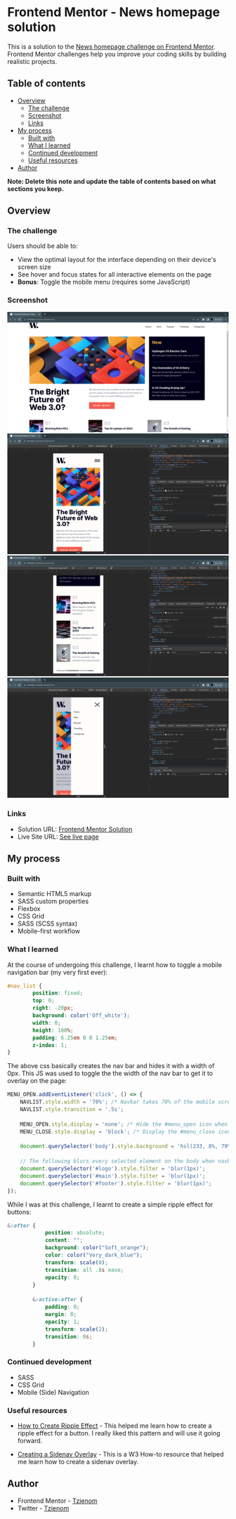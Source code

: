 # Frontend Mentor - News homepage solution

This is a solution to the [News homepage challenge on Frontend Mentor](https://www.frontendmentor.io/challenges/news-homepage-H6SWTa1MFl). Frontend Mentor challenges help you improve your coding skills by building realistic projects. 

## Table of contents

- [Overview](#overview)
  - [The challenge](#the-challenge)
  - [Screenshot](#screenshot)
  - [Links](#links)
- [My process](#my-process)
  - [Built with](#built-with)
  - [What I learned](#what-i-learned)
  - [Continued development](#continued-development)
  - [Useful resources](#useful-resources)
- [Author](#author)

**Note: Delete this note and update the table of contents based on what sections you keep.**

## Overview

### The challenge

Users should be able to:

- View the optimal layout for the interface depending on their device's screen size
- See hover and focus states for all interactive elements on the page
- **Bonus**: Toggle the mobile menu (requires some JavaScript)

### Screenshot

![Desktop Layout](./screenshots/desktopLayout.png)
![Mobile Layout](./screenshots/mobileLayout.png)
![Mobile Layout](./screenshots/mobileLayout2.png)
![Mobile Nav](./screenshots/mobileNav.png)

### Links

- Solution URL: [Frontend Mentor Solution](https://www.frontendmentor.io/solutions/news-homepage-main-ML4X6ozH5V)
- Live Site URL: [See live page](https://tzienom.github.io/News-Homepage/)

## My process

### Built with

- Semantic HTML5 markup
- SASS custom properties
- Flexbox
- CSS Grid
- SASS (SCSS syntax)
- Mobile-first workflow


### What I learned

At the course of undergoing this challenge, I learnt how to toggle a mobile navigation bar (my very first ever):

```scss
#nav_list {
        position: fixed;
        top: 0;
        right: -20px;
        background: color('Off_white');
        width: 0;
        height: 100%;
        padding: 6.25em 0 0 1.25em;
        z-index: 1;
}
```

The above css basically creates the nav bar and hides it with a width of 0px. This JS was used to toggle the
the width of the nav bar to get it to overlay on the page:

```js
MENU_OPEN.addEventListener('click', () => {
    NAVLIST.style.width = '70%'; /* Navbar takes 70% of the mobile screen size */
    NAVLIST.style.transition = '.5s';

    MENU_OPEN.style.display = 'none'; /* Hide the #menu_open icon when navbar is open */
    MENU_CLOSE.style.display = 'block'; /* Display the #menu_close icon when the navbar is open */

    document.querySelector('body').style.background = 'hsl(233, 8%, 79%)'; /* Changes the background color of the body when navbar is open */

    // The following blurs every selected element on the body when navbar is open - exempting navbar */
    document.querySelector('#logo').style.filter = 'blur(1px)';
    document.querySelector('#main').style.filter = 'blur(1px)';
    document.querySelector('#footer').style.filter = 'blur(1px)';
});
```

While I was at this challenge, I learnt to create a simple ripple effect for buttons:

```scss
&:after {
            position: absolute;
            content: "";
            background: color("Soft_orange");
            color: color("Very_dark_blue");
            transform: scale(0);
            transition: all .8s ease;
            opacity: 0;
        }

        &:active:after {
            padding: 0;
            margin: 0;
            opacity: 1;
            transform: scale(2);
            transition: 0s;
        }
```
### Continued development

- SASS
- CSS Grid
- Mobile (Side) Navigation


### Useful resources

- [How to Create Ripple Effect](https://www.w3schools.com/howto/tryit.asp?filename=tryhow_css_buttons_animate2) - This helped me learn how to create a ripple effect for a button. I really liked this pattern and will use it going forward.

- [Creating a Sidenav Overlay](https://www.w3schools.com/howto/howto_js_sidenav.asp) - This is a W3 How-to resource that helped me learn how to create a sidenav overlay.

## Author

- Frontend Mentor - [Tzienom](https://www.frontendmentor.io/profile/Tzienom)
- Twitter - [Tzienom](https://www.twitter.com/Tzienom)